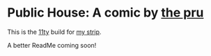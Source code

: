 Public House: A comic by [the pru][thepru]
===========

This is the [11ty](https://www.11ty.dev/) build for [my strip][ph].

A better ReadMe coming soon!


[thepru]: https://twitter.com/thepru "The Pru on Twitter"
[ph]: http://thepublichouse.net/ "Public House by the Pru"
[markdown]: http://daringfireball.net/projects/markdown/ "Daring Fireball: Markdown"
